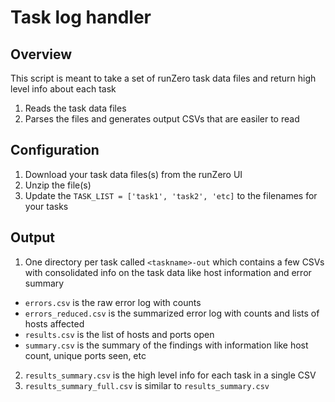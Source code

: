 # Task log handler

## Overview

This script is meant to take a set of runZero task data files and return high level info about each task

1. Reads the task data files
2. Parses the files and generates output CSVs that are easiler to read

## Configuration

1. Download your task data files(s) from the runZero UI
2. Unzip the file(s)
3. Update the `TASK_LIST = ['task1', 'task2', 'etc]` to the filenames for your tasks

## Output

1. One directory per task called `<taskname>-out` which contains a few CSVs with consolidated info on the task data like host information and error summary

- `errors.csv` is the raw error log with counts
- `errors_reduced.csv` is the summarized error log with counts and lists of hosts affected
- `results.csv` is the list of hosts and ports open
- `summary.csv` is the summary of the findings with information like host count, unique ports seen, etc

2. `results_summary.csv` is the high level info for each task in a single CSV
3. `results_summary_full.csv` is similar to `results_summary.csv`

